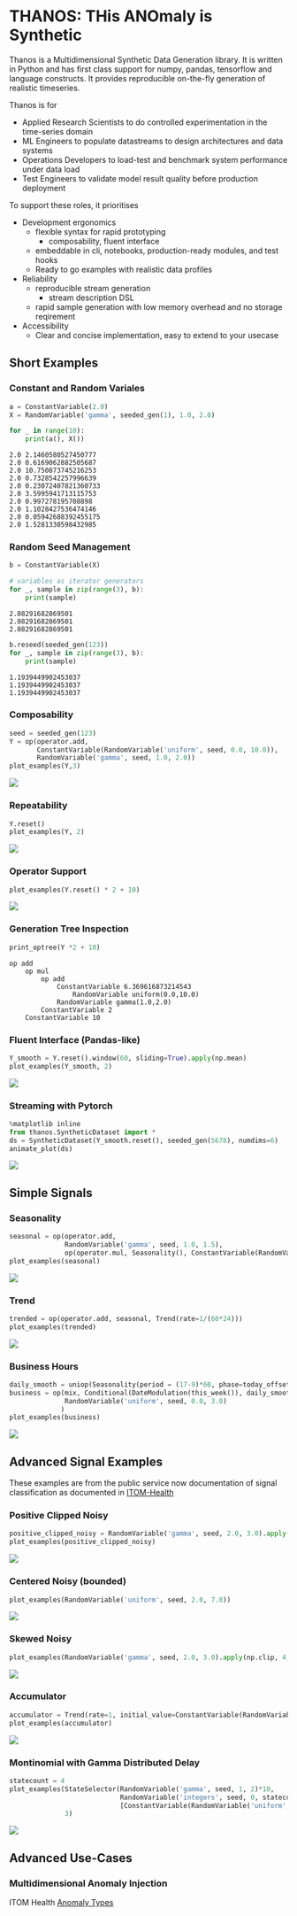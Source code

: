 # THANOS: THis ANOmaly is Synthetic

Thanos is a Multidimensional Synthetic Data Generation library. It is written in Python and has first class support for numpy, pandas, tensorflow and language constructs. It provides reproducible on-the-fly generation of realistic timeseries.

Thanos is for 
 - Applied Research Scientists to do controlled experimentation in the time-series domain
 - ML Engineers to populate datastreams to design architectures and data systems
 - Operations Developers to load-test and benchmark system performance under data load
 - Test Engineers to validate model result quality before production deployment

To support these roles, it prioritises
 - Development ergonomics
    - flexible syntax for rapid prototyping
        - composability, fluent interface
    - embeddable in cli, notebooks, production-ready modules, and test hooks
    - Ready to go examples with realistic data profiles
 - Reliability
    - reproducible stream generation
        - stream description DSL
    - rapid sample generation with low memory overhead and no storage reqirement
 - Accessibility
    - Clear and concise implementation, easy to extend to your usecase

## Short Examples

### Constant and Random Variales

```python
a = ConstantVariable(2.0)
X = RandomVariable('gamma', seeded_gen(1), 1.0, 2.0)

for _ in range(10):
    print(a(), X())
```
```
2.0 2.1460580527450777
2.0 0.6169062882505687
2.0 10.750873745216253
2.0 0.7328542257996639
2.0 0.23072407821360733
2.0 3.5995941713115753
2.0 0.997278195708898
2.0 1.1028427536474146
2.0 0.05942688392455175
2.0 1.5281330598432985
```

### Random Seed Management

```python
b = ConstantVariable(X)

# variables as iterator generators
for _, sample in zip(range(3), b):
    print(sample)
```
```
2.08291682869501
2.08291682869501
2.08291682869501
```
```python
b.reseed(seeded_gen(123))
for _, sample in zip(range(3), b):
    print(sample)
```
```
1.1939449902453037
1.1939449902453037
1.1939449902453037
```

### Composability

```python
seed = seeded_gen(123)
Y = op(operator.add, 
       ConstantVariable(RandomVariable('uniform', seed, 0.0, 10.0)), 
       RandomVariable('gamma', seed, 1.0, 2.0))
plot_examples(Y,3)
```
<img src="img/rm_plot01.png" />

### Repeatability

```python
Y.reset()
plot_examples(Y, 2)
```

<img src="img/rm_plot02.png" />

### Operator Support

```python
plot_examples(Y.reset() * 2 + 10)
```

<img src="img/rm_plot08.png" />

### Generation Tree Inspection

```python
print_optree(Y *2 + 10)
```

```
op add
	op mul
		op add
			ConstantVariable 6.369616873214543
				RandomVariable uniform(0.0,10.0)
			RandomVariable gamma(1.0,2.0)
		ConstantVariable 2
	ConstantVariable 10
```

### Fluent Interface (Pandas-like)

```python
Y_smooth = Y.reset().window(60, sliding=True).apply(np.mean)
plot_examples(Y_smooth, 2)
```

<img src="img/rm_plot03.png" />

### Streaming with Pytorch

```python
%matplotlib inline
from thanos.SyntheticDataset import *
ds = SyntheticDataset(Y_smooth.reset(), seeded_gen(5678), numdims=6)
animate_plot(ds)
```

<img src="img/rm_plot04.png" />

## Simple Signals

### Seasonality

```python
seasonal = op(operator.add,
              RandomVariable('gamma', seed, 1.0, 1.5), 
              op(operator.mul, Seasonality(), ConstantVariable(RandomVariable('uniform', seed, 0.0, 3.0))))
plot_examples(seasonal)
```

<img src="img/rm_plot05.png" />

### Trend

```python
trended = op(operator.add, seasonal, Trend(rate=1/(60*24)))
plot_examples(trended)
```

<img src="img/rm_plot06.png" />

### Business Hours

```python
daily_smooth = uniop(Seasonality(period = (17-9)*60, phase=today_offset()), np.abs)
business = op(mix, Conditional(DateModulation(this_week()), daily_smooth, ConstantVariable(0.0)), 
              RandomVariable('uniform', seed, 0.0, 3.0)
             )
plot_examples(business)
```
<img src="img/rm_plot07.png" />

## Advanced Signal Examples

These examples are from the public service now documentation of signal classification as documented in [ITOM-Health](https://docs.servicenow.com/bundle/quebec-it-operations-management/page/product/event-management/concept/operational-intelligence-overview.html)

### Positive Clipped Noisy

```python
positive_clipped_noisy = RandomVariable('gamma', seed, 2.0, 3.0).apply(np.clip, 10, np.inf)
plot_examples(positive_clipped_noisy)
```

<img src="img/rm_plot09.png" />

### Centered Noisy (bounded)

```python
plot_examples(RandomVariable('uniform', seed, 2.0, 7.0))
```

<img src="img/rm_plot10.png" />

### Skewed Noisy

```python
plot_examples(RandomVariable('gamma', seed, 2.0, 3.0).apply(np.clip, 4, 18))
```

<img src="img/rm_plot11.png" />

### Accumulator

```python
accumulator = Trend(rate=1, initial_value=ConstantVariable(RandomVariable('uniform', seed, 0, 2000)), maximum=ConstantVariable(RandomVariable('uniform', seed, 1500, 2000)), minimum=20)
plot_examples(accumulator)
```

<img src="img/rm_plot12.png" />

### Montinomial with Gamma Distributed Delay

```python
statecount = 4
plot_examples(StateSelector(RandomVariable('gamma', seed, 1, 2)*10,
                            RandomVariable('integers', seed, 0, statecount),
                            [ConstantVariable(RandomVariable('uniform', seed, 0, 100)) for i in range(statecount) ]),
              3)
```

<img src="img/rm_plot13.png" />

## Advanced Use-Cases

### Multidimensional Anomaly Injection

ITOM Health [Anomaly Types](https://docs.servicenow.com/bundle/quebec-it-operations-management/page/product/health-log-analytics-operator/reference/hla-op-anomalous-behavior-types.)
